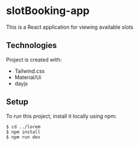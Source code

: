 # slotBooking-app
This is a React application for viewing available slots

## Technologies
Project is created with:
* Tailwind.css
* Material/Ui
* dayjs

## Setup
To run this project, install it locally using npm:

```
$ cd ../lorem
$ npm install
$ npm run dev
```
